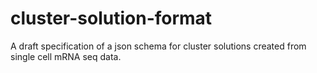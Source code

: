 # cluster-solution-format
A draft specification of a json schema for cluster solutions created from single cell mRNA seq data.
